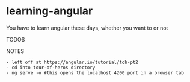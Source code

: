 # learning-angular
You have to learn angular these days, whether you want to or not

TODOS


NOTES

	- left off at https://angular.io/tutorial/toh-pt2
	- cd into tour-of-heros directory
	- ng serve -o #this opens the localhost 4200 port in a browser tab
